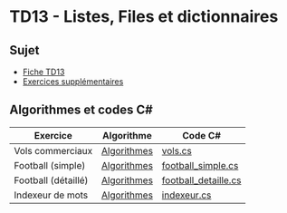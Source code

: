 # TD13 - Listes, Files et dictionnaires

## Sujet

* [Fiche TD13](./TD13/TD13.pdf)
* [Exercices supplémentaires](./TD13/TD13sup.pdf)

## Algorithmes et codes C#
| Exercice | Algorithme | Code C# |
|---|---|---|
| Vols commerciaux | [Algorithmes](/TD13/algorithmes/vols.pdf) | [vols.cs](/TD13/codes/vols.cs) |
| Football (simple) | [Algorithmes](/TD13/algorithmes/football_simple.pdf) | [football_simple.cs](/TD13/codes/football_simple.cs)  |
| Football (détaillé) | [Algorithmes](/TD13/algorithmes/football_detaille.pdf) | [football_detaille.cs](/TD13/codes/football_detaille.cs)  |
| Indexeur de mots | [Algorithmes](/TD13/algorithmes/indexeur.pdf) | [indexeur.cs](/TD13/codes/indexeur.cs)  |

